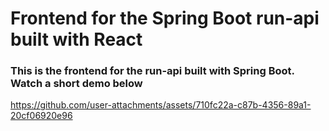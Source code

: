 # Frontend for the Spring Boot run-api built with React

### This is the frontend for the run-api built with Spring Boot. Watch a short demo below

https://github.com/user-attachments/assets/710fc22a-c87b-4356-89a1-20cf06920e96





